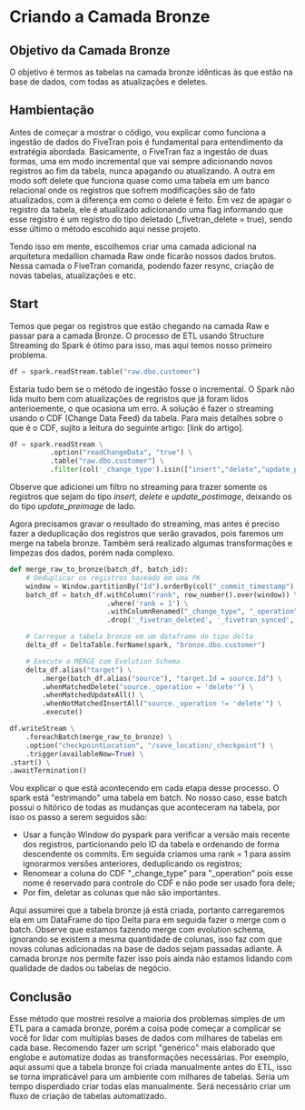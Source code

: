 # Criando a Camada Bronze
## Objetivo da Camada Bronze

O objetivo é termos as tabelas na camada bronze idênticas às que estão na base de dados, com todas as atualizações e deletes. 

## Hambientação

Antes de começar a mostrar o código, vou explicar como funciona a ingestão de dados do FiveTran pois é fundamental para entendimento da extratégia abordada. 
Basicamente, o FiveTran faz a ingestão de duas formas, uma em modo incremental que vai sempre adicionando novos registros ao fim da tabela, nunca apagando ou atualizando. A outra em modo soft delete que funciona quase como uma tabela em um banco relacional onde os registros que sofrem modificações são de fato atualizados, com a diferença em como o delete é feito. Em vez de apagar o registro da tabela, ele é atualizado adicionando uma flag informando que esse registro é um registro do tipo deletado (_fivetran_delete = true), sendo esse último o método escohido aqui nesse projeto.

Tendo isso em mente, escolhemos criar uma camada adicional na arquitetura medallion chamada Raw onde ficarão nossos dados brutos. Nessa camada o FiveTran comanda, podendo fazer resync, criação de novas tabelas, atualizações e etc. 

## Start

Temos que pegar os registros que estão chegando na camada Raw e passar para a camada Bronze. O processo de ETL usando Structure Streaming do Spark é ótimo para isso, mas aqui temos nosso primeiro problema.

~~~python
df = spark.readStream.table("raw.dbo.customer")
~~~~

Estaria tudo bem se o método de ingestão fosse o incremental. O Spark não lida muito bem com atualizações de regristos que já foram lidos anterioemente, o que ocasiona um erro. A solução é fazer o streaming usando o CDF (Change Data Feed) da tabela. Para mais detalhes sobre o que é o CDF, sujito a leitura do seguinte artigo: [link do artigo].

~~~python
df = spark.readStream \
          .option("readChangeData", "true") \
          .table("raw.dbo.customer") \
          .filter(col('_change_type').isin(["insert","delete","update_postimage"]))
~~~

Observe que adicionei um filtro no streaming para trazer somente os registros que sejam do tipo _insert_, _delete_ e _update_postimage_, deixando os do tipo _update_preimage_ de lado.

Agora precisamos gravar o resultado do streaming, mas antes é preciso fazer a deduplicação dos registros que serão gravados, pois faremos um merge na tabela bronze. Também será realizado algumas transformações e limpezas dos dados, porém nada complexo.

~~~python
def merge_raw_to_bronze(batch_df, batch_id):
    # Deduplicar os registros baseado em uma PK
    window = Window.partitionBy("Id").orderBy(col("_commit_timestamp").desc())
    batch_df = batch_df.withColumn("rank", row_number().over(window)) \
                        .where('rank = 1') \
                        .withColumnRenamed("_change_type", "_operation") \
                        .drop('_fivetran_deleted', '_fivetran_synced', '_commit_version', '_commit_timestamp', 'rank')

    # Carregue a tabela bronze em um dataframe do tipo delta
    delta_df = DeltaTable.forName(spark, "bronze.dbo.customer")

    # Execute o MERGE com Evolution Schema
    delta_df.alias("target") \
        .merge(batch_df.alias("source"), "target.Id = source.Id") \
        .whenMatchedDelete("source._operation = 'delete'") \
        .whenMatchedUpdateAll() \
        .whenNotMatchedInsertAll("source._operation != 'delete'") \
        .execute()

df.writeStream \
    .foreachBatch(merge_raw_to_bronze) \
    .option("checkpointLocation", "/save_location/_checkpoint") \
    .trigger(availableNow=True) \
.start() \
.awaitTermination()
~~~

Vou explicar o que está acontecendo em cada etapa desse processo. O spark está "estrimando" uma tabela em batch. No nosso caso, esse batch possui o hitórico de todas as mudanças que aconteceram na tabela, por isso os passo a serem seguidos são:
- Usar a função Window do pyspark para verificar a versão mais recente dos registros, particionando pelo ID da tabela e ordenando de forma descendente os commits. Em seguida criamos uma rank = 1 para assim ignorarmos versões anteriores, deduplicando os registros;
- Renomear a coluna do CDF "_change_type" para "_operation" pois esse nome é reservado para controle do CDF e não pode ser usado fora dele;
- Por fim, deletar as colunas que não são importantes. 

Aqui assumirei que a tabela bronze já está criada, portanto carregaremos ela em um DataFrame do tipo Delta para em seguida fazer o merge com o batch. Observe que estamos fazendo merge com evolution schema, ignorando se existem a mesma quantidade de colunas, isso faz com que novas colunas adicionadas na base de dados sejam passadas adiante. A camada bronze nos permite fazer isso pois ainda não estamos lidando com qualidade de dados ou tabelas de negócio.

## Conclusão
Esse método que mostrei resolve a maioria dos problemas simples de um ETL para a camada bronze, porém a coisa pode começar a complicar se você for lidar com multiplas bases de dados com milhares de tabelas em cada base. Recomendo fazer um script "genérico" mais elaborado que englobe e automatize dodas as transformações necessárias. Por exemplo, aqui assumi que a tabela bronze foi criada manualmente antes do ETL, isso se torna impraticável para um ambiente com milhares de tabelas. Seria um tempo disperdiado criar todas elas manualmente. Será necessário criar um fluxo de criação de tabelas automatizado.

